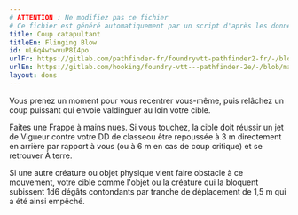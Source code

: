 ```yaml
---
# ATTENTION : Ne modifiez pas ce fichier
# Ce fichier est généré automatiquement par un script d'après les données du module Foundry VTT officiel et de sa traduction
title: Coup catapultant
titleEn: Flinging Blow
id: uL6q4wtwvuP8I4po
urlFr: https://gitlab.com/pathfinder-fr/foundryvtt-pathfinder2-fr/-/blob/master/data/feats/uL6q4wtwvuP8I4po.htm
urlEn: https://gitlab.com/hooking/foundry-vtt---pathfinder-2e/-/blob/master/packs/data/feats.db/flinging-blow.json
layout: dons
---
```

Vous prenez un moment pour vous recentrer vous-même, puis relâchez un coup puissant qui envoie valdinguer au loin votre cible.

Faites une <a class="entity-link" data-pack="pf2e.actionspf2e" data-id="VjxZFuUXrCU94MWR" draggable="true">Frappe</a> à mains nues. Si vous touchez, la cible doit réussir un jet de Vigueur contre votre DD de classeou être repoussée à 3 m directement en arrière par rapport à vous (ou à 6 m en cas de coup critique) et se retrouver <a class="entity-link" data-pack="pf2e.conditionspf2e" data-id="j91X7x0XSomq8d60" draggable="true"><i class="fas fa-book-open"></i>À terre</a>.

Si une autre créature ou objet physique vient faire obstacle à ce mouvement, votre cible comme l'objet ou la créature qui la bloquent subissent <a class="inline-roll roll" data-mode="roll" data-flavor="bludgeoning" data-formula="1d6" title="bludgeoning"><i class="fas fa-dice-d20"></i>1d6</a> dégâts contondants par tranche de déplacement de 1,5 m qui a été ainsi empêché.
